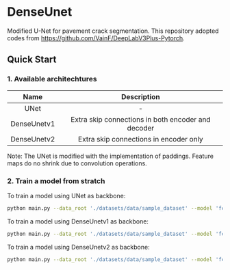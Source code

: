 # DenseUnet
Modified U-Net for pavement crack segmentation. This repository adopted codes from https://github.com/VainF/DeepLabV3Plus-Pytorch.
  
## Quick Start  
### 1. Available architechtures  

| Name    |  Description        |
| :---: | :---:     |
|UNet|-|
|DenseUnetv1|Extra skip connections in both encoder and decoder|
|DenseUnetv2|Extra skip connections in encoder only ||  
Note: The UNet is modified with the implementation of paddings. Feature maps do no shrink due to convolution operations.  
  
### 2. Train a model from stratch  
To train a model using UNet as backbone:  
```bash 
python main.py --data_root './datasets/data/sample_dataset' --model 'fcn_unet' --dataset 'crack' total_epochs 100
```
To train a model using DenseUnetv1 as backbone:  
```bash 
python main.py --data_root './datasets/data/sample_dataset' --model 'fcn_denseunetv1' --dataset 'crack' total_epochs 100
```
To train a model using DenseUnetv2 as backbone:  
```bash 
python main.py --data_root './datasets/data/sample_dataset' --model 'fcn_denseunetv2' --dataset 'crack' total_epochs 100
```
